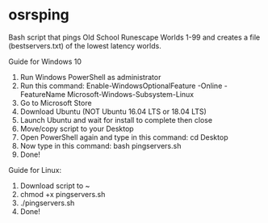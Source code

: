 # osrsping
Bash script that pings Old School Runescape Worlds 1-99 and creates a file (bestservers.txt) of the lowest latency worlds.

Guide for Windows 10
1. Run Windows PowerShell as administrator
2. Run this command: Enable-WindowsOptionalFeature -Online -FeatureName Microsoft-Windows-Subsystem-Linux
3. Go to Microsoft Store
4. Download Ubuntu (NOT Ubuntu 16.04 LTS or 18.04 LTS)
5. Launch Ubuntu and wait for install to complete then close
7. Move/copy script to your Desktop
8. Open PowerShell again and type in this command: cd Desktop
9. Now type in this command: bash pingservers.sh
10. Done!

Guide for Linux:
1. Download script to ~
2. chmod +x pingservers.sh
3. ./pingservers.sh
4. Done!
